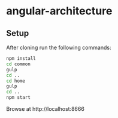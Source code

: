 # angular-architecture

## Setup

After cloning run the following commands:

```bash
npm install
cd common
gulp
cd ..
cd home
gulp
cd ..
npm start
```

Browse at http://localhost:8666